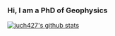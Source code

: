 ### Hi, I am a PhD of Geophysics

[![juch427's github stats](https://github-readme-stats.vercel.app/api?username=juch427&count_private=true&show_icons=true&theme=solarized-dark&hide_border=true)](https://github.com/juch427/github-readme-stats)

<!--
### Open source software
<a href="https://github.com/juch427/SOD.scripts">
  <img align="center" src="https://github-readme-stats.vercel.app/api/pin/?username=juch427&repo=SOD.scripts&theme=buefy" />
</a>

### Skills
[![Top Langs](https://github-readme-stats.vercel.app/api/top-langs/?username=juch427&count_private=true&hide=javascript,html,css,scss&layout=compact&theme=buefy)](https://github.com/juch427/github-readme-stats)
-->
